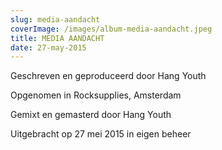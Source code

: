 ```yaml
---
slug: media-aandacht
coverImage: /images/album-media-aandacht.jpeg
title: MEDIA AANDACHT
date: 27-may-2015
---
```


Geschreven en geproduceerd door Hang Youth

Opgenomen in Rocksupplies, Amsterdam

Gemixt en gemasterd door Hang Youth

Uitgebracht op 27 mei 2015 in eigen beheer
